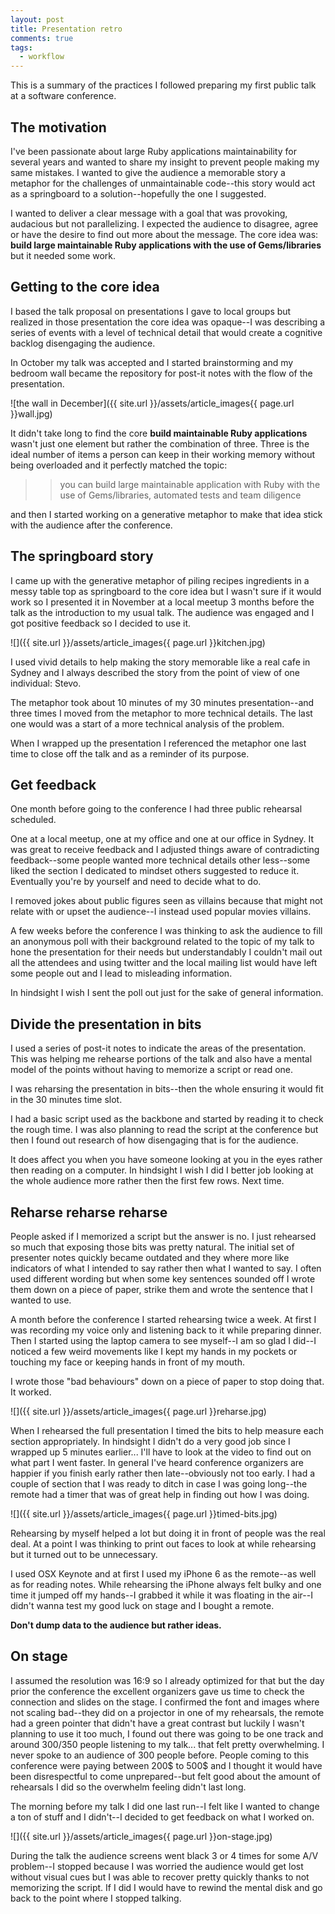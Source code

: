 ```yaml
---
layout: post
title: Presentation retro
comments: true
tags:
  - workflow
---
```


This is a summary of the practices I followed preparing my first public talk at a software conference.

## The motivation

I've been passionate about large Ruby applications maintainability for several years and wanted to share my insight to prevent people making my same mistakes. I wanted to give the audience a memorable story a metaphor for the challenges of unmaintainable code--this story would act as a springboard to a solution--hopefully the one I suggested. 

I wanted to deliver a clear message with a goal that was provoking, audacious but not parallelizing. I expected the audience to disagree, agree or have the desire to find out more about the message. The core idea was: **build large maintainable Ruby applications with the use of Gems/libraries** but it needed some work.

## Getting to the core idea

I based the talk proposal on presentations I gave to local groups but realized in those presentation the core idea was opaque--I was describing a series of events with a level of technical detail that would create a cognitive backlog disengaging the audience.

In October my talk was accepted and I started brainstorming and my bedroom wall became the repository for post-it notes with the flow of the presentation.

![the wall in December]({{ site.url }}/assets/article_images{{ page.url }}wall.jpg)

It didn't take long to find the core **build maintainable Ruby applications** wasn't just one element but rather the combination of three. Three is the ideal number of items a person can keep in their working memory without being overloaded and it perfectly matched the topic:

>> you can build large maintainable application with Ruby with the use of Gems/libraries, automated tests and team diligence

and then I started working on a generative metaphor to make that idea stick with the audience after the conference.

## The springboard story

I came up with the generative metaphor of piling recipes ingredients in a messy table top as springboard to the core idea but I wasn't sure if it would work so I presented it in November at a local meetup 3 months before the talk as the introduction to my usual talk. The audience was engaged and I got positive feedback so I decided to use it.

![]({{ site.url }}/assets/article_images{{ page.url }}kitchen.jpg)

I used vivid details to help making the story memorable like a real cafe in Sydney and I always described the story from the point of view of one individual: Stevo.

The metaphor took about 10 minutes of my 30 minutes presentation--and three times I moved from the metaphor to more technical details. The last one would was a start of a more technical analysis of the problem.

When I wrapped up the presentation I referenced the metaphor one last time to close off the talk and as a reminder of its purpose.

## Get feedback

One month before going to the conference I had three public rehearsal scheduled.

One at a local meetup, one at my office and one at our office in Sydney. It was great to receive feedback and I adjusted things aware of contradicting feedback--some people wanted more technical details other less--some liked the section I dedicated to mindset others suggested to reduce it. Eventually you're by yourself and need to decide what to do.

I removed jokes about public figures seen as villains because that might not relate with or upset the audience--I instead used popular movies villains.

A few weeks before the conference I was thinking to ask the audience to fill an anonymous poll with their background related to the topic of my talk to hone the presentation for their needs but understandably I couldn't mail out all the attendees and using twitter and the local mailing list would have left some people out and I lead to misleading information.

In hindsight I wish I sent the poll out just for the sake of general information.

## Divide the presentation in bits

I used a series of post-it notes to indicate the areas of the presentation. This was helping me rehearse portions of the talk and also have a mental model of the points without having to memorize a script or read one.

I was reharsing the presentation in bits--then the whole ensuring it would fit in the 30 minutes time slot.

I had a basic script used as the backbone and started by reading it to check the rough time. I was also planning to read the script at the conference but then I found out research of how disengaging that is for the audience.

It does affect you when you have someone looking at you in the eyes rather then reading on a computer. In hindsight I wish I did I better job looking at the whole audience more rather then the first few rows. Next time.

## Reharse reharse reharse

People asked if I memorized a script but the answer is no. I just rehearsed so much that exposing those bits was pretty natural. The initial set of presenter notes quickly became outdated and they where more like indicators of what I intended to say rather then what I wanted to say. I often used different wording but when some key sentences sounded off I wrote them down on a piece of paper, strike them and wrote the sentence that I wanted to use.

A month before the conference I started rehearsing twice a week. At first I was recording my voice only and listening back to it while preparing dinner. Then I started using the laptop camera to see myself--I am so glad I did--I noticed a few weird movements like I kept my hands in my pockets or touching my face or keeping hands in front of my mouth.

I wrote those "bad behaviours" down on a piece of paper to stop doing that. It worked.

![]({{ site.url }}/assets/article_images{{ page.url }}reharse.jpg)

When I rehearsed the full presentation I timed the bits to help measure each section appropriately. In hindsight I didn't do a very good job since I wrapped up 5 minutes earlier... I'll have to look at the video to find out on what part I went faster. In general I've heard conference organizers are happier if you finish early rather then late--obviously not too early. I had a couple of section that I was ready to ditch in case I was going long--the remote had a timer that was of great help in finding out how I was doing.

![]({{ site.url }}/assets/article_images{{ page.url }}timed-bits.jpg)

Rehearsing by myself helped a lot but doing it in front of people was the real deal. At a point I was thinking to print out faces to look at while rehearsing but it turned out to be unnecessary.

I used OSX Keynote and at first I used my iPhone 6 as the remote--as well as for reading notes. While rehearsing the iPhone always felt bulky and one time it jumped off my hands--I grabbed it while it was floating in the air--I didn't wanna test my good luck on stage and I bought a remote.

**Don't dump data to the audience but rather ideas.**


## On stage

I assumed the resolution was 16:9 so I already optimized for that but the day prior the conference the excellent organizers gave us time to check the connection and slides on the stage. I confirmed the font and images where not scaling bad--they did on a projector in one of my rehearsals, the remote had a green pointer that didn't have a great contrast but luckily I wasn't planning to use it too much, I found out there was going to be one track and around 300/350 people listening to my talk... that felt pretty overwhelming. I never spoke to an audience of 300 people before. People coming to this conference were paying between 200$ to 500$ and I thought it would have been disrespectful to come unprepared--but felt good about the amount of rehearsals I did so the overwhelm feeling didn't last long.

The morning before my talk I did one last run--I felt like I wanted to change a ton of stuff and I didn't--I decided to get feedback on what I worked on.

![]({{ site.url }}/assets/article_images{{ page.url }}on-stage.jpg)

During the talk the audience screens went black 3 or 4 times for some A/V problem--I stopped because I was worried the audience would get lost without visual cues but I was able to recover pretty quickly thanks to not memorizing the script. If I did I would have to rewind the mental disk and go back to the point where I stopped talking.
